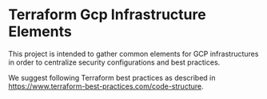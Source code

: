 # Terraform Gcp Infrastructure Elements

This project is intended to gather common elements for GCP infrastructures in order to centralize security configurations and best practices.

We suggest following Terraform best practices as described in https://www.terraform-best-practices.com/code-structure.

<!-- BEGIN_TF_DOCS -->
<!-- END_TF_DOCS -->
